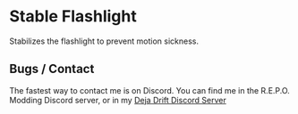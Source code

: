 # Stable Flashlight
Stabilizes the flashlight to prevent motion sickness.

## Bugs / Contact
The fastest way to contact me is on Discord.
You can find me in the R.E.P.O. Modding Discord server,
or in my [Deja Drift Discord Server](https://discord.gg/yKwt2AWcGF)
